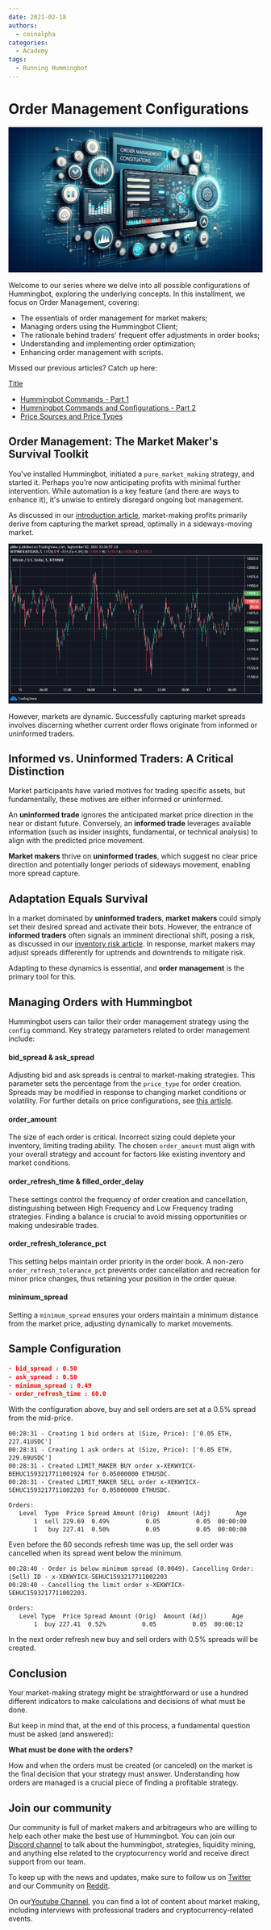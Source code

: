 ```yaml
---
date: 2021-02-18
authors:
  - coinalpha
categories:
  - Academy
tags:
  - Running Hummingbot
---
```


# Order Management Configurations

![](cover.webp)

Welcome to our series where we delve into all possible configurations of Hummingbot, exploring the underlying concepts. In this installment, we focus on Order Management, covering:

* The essentials of order management for market makers;
* Managing orders using the Hummingbot Client;
* The rationale behind traders' frequent offer adjustments in order books;
* Understanding and implementing order optimization;
* Enhancing order management with scripts.

Missed our previous articles? Catch up here:

<!-- more -->

[Title](../commands-and-configs-part-1/index.md)

* [Hummingbot Commands - Part 1](../commands-and-configs-part-1/index.md)
* [Hummingbot Commands and Configurations - Part 2](../commands-and-configs-part-2/index.md)
* [Price Sources and Price Types](../commands-and-configs-price-source/index.md)

## Order Management: The Market Maker's Survival Toolkit

You've installed Hummingbot, initiated a `pure_market_making` strategy, and started it. Perhaps you’re now anticipating profits with minimal further intervention. While automation is a key feature (and there are ways to enhance it), it's unwise to entirely disregard ongoing bot management.

As discussed in our [introduction article](../what-is-market-making/index.md), market-making profits primarily derive from capturing the market spread, optimally in a sideways-moving market.

![Market Sideways](./sideway.png)

However, markets are dynamic. Successfully capturing market spreads involves discerning whether current order flows originate from informed or uninformed traders.

## Informed vs. Uninformed Traders: A Critical Distinction

Market participants have varied motives for trading specific assets, but fundamentally, these motives are either informed or uninformed. 

An **uninformed trade** ignores the anticipated market price direction in the near or distant future. Conversely, an **informed trade** leverages available information (such as insider insights, fundamental, or technical analysis) to align with the predicted price movement.

**Market makers** thrive on **uninformed trades**, which suggest no clear price direction and potentially longer periods of sideways movement, enabling more spread capture.

## Adaptation Equals Survival

In a market dominated by **uninformed traders**, **market makers** could simply set their desired spread and activate their bots. However, the entrance of **informed traders** often signals an imminent directional shift, posing a risk, as discussed in our [inventory risk article](../what-is-inventory-risk/index.md). In response, market makers may adjust spreads differently for uptrends and downtrends to mitigate risk.

Adapting to these dynamics is essential, and **order management** is the primary tool for this.

## Managing Orders with Hummingbot

Hummingbot users can tailor their order management strategy using the `config` command. Key strategy parameters related to order management include:

#### **bid_spread & ask_spread**

Adjusting bid and ask spreads is central to market-making strategies. This parameter sets the percentage from the `price_type` for order creation. Spreads may be modified in response to changing market conditions or volatility. For further details on price configurations, see [this article](../commands-and-configs-price-source/index.md).

#### **order_amount**

The size of each order is critical. Incorrect sizing could deplete your inventory, limiting trading ability. The chosen `order_amount` must align with your overall strategy and account for factors like existing inventory and market conditions.

#### **order_refresh_time & filled_order_delay**

These settings control the frequency of order creation and cancellation, distinguishing between High Frequency and Low Frequency trading strategies. Finding a balance is crucial to avoid missing opportunities or making undesirable trades.

#### **order_refresh_tolerance_pct**

This setting helps maintain order priority in the order book. A non-zero `order_refresh_tolerance_pct` prevents order cancellation and recreation for minor price changes, thus retaining your position in the order queue.

#### **minimum_spread**

Setting a `minimum_spread` ensures your orders maintain a minimum distance from the market price, adjusting dynamically to market movements.

## Sample Configuration

```json
- bid_spread : 0.50
- ask_spread : 0.50
- minimum_spread : 0.49
- order_refresh_time : 60.0
```

With the configuration above, buy and sell orders are set at a 0.5% spread from the mid-price.

```
00:28:31 - Creating 1 bid orders at (Size, Price): ['0.05 ETH, 227.41USDC']
00:28:31 - Creating 1 ask orders at (Size, Price): ['0.05 ETH, 229.69USDC']
00:28:31 - Created LIMIT_MAKER BUY order x-XEKWYICX-BEHUC1593217711001924 for 0.05000000 ETHUSDC.
00:28:31 - Created LIMIT_MAKER SELL order x-XEKWYICX-SEHUC1593217711002203 for 0.05000000 ETHUSDC.
```

```
Orders:
   Level  Type  Price Spread Amount (Orig)  Amount (Adj)       Age
       1  sell 229.69  0.49%          0.05          0.05  00:00:00
       1   buy 227.41  0.50%          0.05          0.05  00:00:00
```

Even before the 60 seconds refresh time was up, the sell order was cancelled when its spread went below the minimum.

```
00:28:40 - Order is below minimum spread (0.0049). Cancelling Order: (Sell) ID - x-XEKWYICX-SEHUC1593217711002203
00:28:40 - Cancelling the limit order x-XEKWYICX-SEHUC1593217711002203.
```

```
Orders:
   Level Type  Price Spread Amount (Orig)  Amount (Adj)       Age
       1  buy 227.41  0.52%          0.05          0.05  00:00:12
```

In the next order refresh new buy and sell orders with 0.5% spreads will be created.

## Conclusion

Your market-making strategy might be straightforward or use a hundred different indicators to make calculations and decisions of what must be done.

But keep in mind that, at the end of this process, a fundamental question must be asked (and answered):

**What must be done with the orders?**

How and when the orders must be created (or canceled) on the market is the final decision that your strategy must answer. Understanding how orders are managed is a crucial piece of finding a profitable strategy.


## Join our community

Our community is full of market makers and arbitrageurs who are willing to help each other make the best use of Hummingbot. You can join our [Discord channel](https://discord.com/invite/2MN3UWg) to talk about the hummingbot, strategies, liquidity mining, and anything else related to the cryptocurrency world and receive direct support from our team.

To keep up with the news and updates, make sure to follow us on [Twitter](https://twitter.com/hummingbot_io) and our Community on [Reddit](https://www.reddit.com/r/Hummingbot/).

On our[Youtube Channel](https://www.youtube.com/channel/UCxzzdEnDRbylLMWmaMjywOA?sub_confirmation=1), you can find a lot of content about market making, including interviews with professional traders and cryptocurrency-related events.
